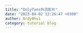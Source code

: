 ```yaml
---
title: "Onlyfans外流影片"
date: "2023-04-02 12:26:47 +0300"
author: NrdyBhu1
category: tutorial blog
---
```

